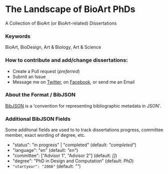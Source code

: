 # The Landscape of BioArt PhDs
A Collection of BioArt (or BioArt-related) Dissertations



### Keywords
BioArt, BioDesign, Art & Biology, Art & Science

### How to contribute and add/change dissertations:
 - Create a Pull request (_preferred_)
 - Submit an Issue 
 - Message me on [Twitter](https://twitter.com/trembl), on [Facebook](https://www.facebook.com/trembl), or send me an Email

### About the Format / BibJSON
[BibJSON](http://okfnlabs.org/bibjson/) is a 'convention for representing bibliographic metadata in JSON'. 

### Additional BibJSON Fields

Some additonal fields are used to to track dissertations progress, committee member, exact wording of degree, etc.

- "status": "in progress" | "completed" (default: _"completed"_)
- "language": "en" (default: _"en"_)
- "committee": ["Advisor 1", "Advisor 2"] (default: _[]_)
- "degree": "PhD in Design and Computation" (default: _PhD_)
- `"startyear": "2008"` (default: _""_) ` `
